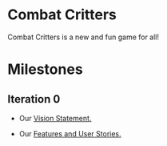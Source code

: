 # Combat Critters

Combat Critters is a new and fun game for all!

# Milestones

## Iteration 0

- Our [Vision Statement.](https://code.cs.umanitoba.ca/comp3350-winter2024/internetenemies-a02-10/-/blob/main/Documents/VisionStatement.md)

- Our [Features and User Stories.](https://code.cs.umanitoba.ca/comp3350-winter2024/internetenemies-a02-10/-/issues)
